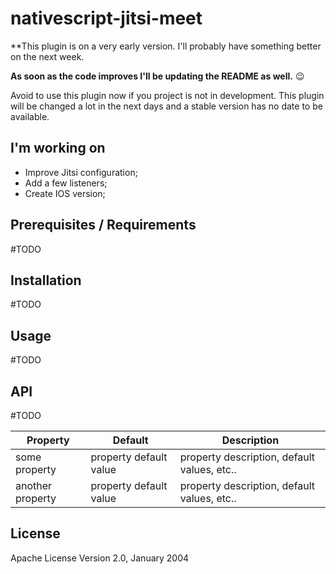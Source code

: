 # nativescript-jitsi-meet
**This plugin is on a very early version. I'll probably have something better on the next week.

**As soon as the code improves I'll be updating the README as well.**  :wink:

Avoid to use this plugin now if you project is not in development. This plugin will be changed a lot in the next days and a stable version has no date to be available.

## I'm working on
- Improve Jitsi configuration; 
- Add a few listeners;
- Create IOS version;

## Prerequisites / Requirements

#TODO

## Installation

#TODO

## Usage 

#TODO

## API

#TODO
    
| Property | Default | Description |
| --- | --- | --- |
| some property | property default value | property description, default values, etc.. |
| another property | property default value | property description, default values, etc.. |
    
## License

Apache License Version 2.0, January 2004
